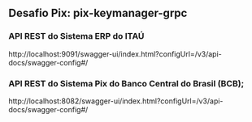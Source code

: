 ## Desafio Pix: pix-keymanager-grpc

### API REST do Sistema ERP do ITAÚ
http://localhost:9091/swagger-ui/index.html?configUrl=/v3/api-docs/swagger-config#/


### API REST do Sistema Pix do Banco Central do Brasil (BCB);
http://localhost:8082/swagger-ui/index.html?configUrl=/v3/api-docs/swagger-config#/

